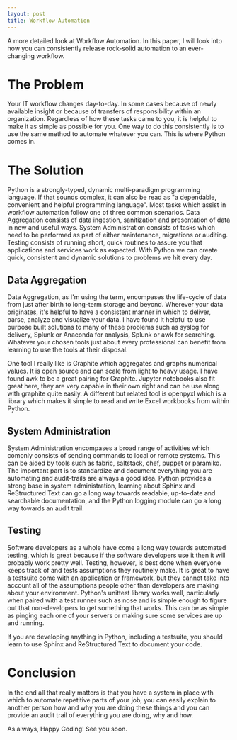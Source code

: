 ```yaml
---
layout: post
title: Workflow Automation 
---
```


A more detailed look at Workflow Automation. In this paper, I will look into
how you can consistently release rock-solid automation to an ever-changing
workflow.

# The Problem

Your IT workflow changes day-to-day. In some cases because of newly available
insight or because of transfers of responsibility within an organization.
Regardless of how these tasks came to you, it is helpful to make it as simple
as possible for you. One way to do this consistently is to use the same method
to automate whatever you can. This is where Python comes in.

# The Solution

Python is a strongly-typed, dynamic multi-paradigm programming language. If
that sounds complex, it can also be read as "a dependable, convenient and
helpful programming language". Most tasks which assist in workflow automation
follow one of three common scenarios. Data Aggregation consists of data
ingestion, sanitization and presentation of data in new and useful ways. System
Administration consists of tasks which need to be performed as part of either
maintenance, migrations or auditing. Testing consists of running short, quick
routines to assure you that applications and services work as expected. With
Python we can create quick, consistent and dynamic solutions to problems
we hit every day.

## Data Aggregation

Data Aggregation, as I'm using the term, encompases the life-cycle of data
from just after birth to long-term storage and beyond. Wherever your data
originates, it's helpful to have a consistent manner in which to deliver,
parse, analyze and visualize your data. I have found it helpful to use purpose
built solutions to many of these problems such as syslog for delivery, Splunk
or Anaconda for analysis, Splunk or awk for searching. Whatever your chosen
tools just about every professional can benefit from learning to use the tools
at their disposal.

One tool I really like is Graphite which aggregates and graphs numerical values.
It is open source and can scale from light to heavy usage. I have found awk
to be a great pairing for Graphite. Jupyter notebooks also fit great here,
they are very  capable in their own right and can be use along with graphite
quite easily. A different but related tool is openpyxl which is a library which
makes it simple to read and write Excel workbooks from within Python. 

## System Administration

System Administration encompases a broad range of activities which comonly 
consists of sending commands to local or remote systems. This can be aided by
tools such as fabric, saltstack, chef, puppet or paramiko. The important part is
to standardize and document everything you are automating and audit-trails are
always a good idea. Python provides a strong base in system administration,
learning about Sphinx and ReStructured Text can go a long way towards readable,
up-to-date and searchable documentation, and the Python logging module can go
a long way towards an audit trail.

## Testing

Software developers as a whole have come a long way towards automated testing,
which is great because if the software developers use it then it will probably
work pretty well. Testing, however, is best done when everyone keeps track
of and tests assumptions they routinely make. It is great to have a testsuite
come with an application or framework, but they cannot take into account
all of the assumptions people other than developers are making about your
environment. Python's unittest library works well, particularly when paired with
a test runner such as nose and is simple enough to figure out that
non-developers to get something that works. This can be as simple as pinging
each one of your servers or making sure some services are up and running.

If you are developing anything in Python, including a testsuite, you should
learn to use Sphinx and ReStructured Text to document your code.

# Conclusion

In the end all that really matters is that you have a system in place with which
to automate repetitive parts of your job, you can easily explain to another
person how and why you are doing these things and you can provide an audit trail
of everything you are doing, why and how.

As always, Happy Coding! See you soon.
